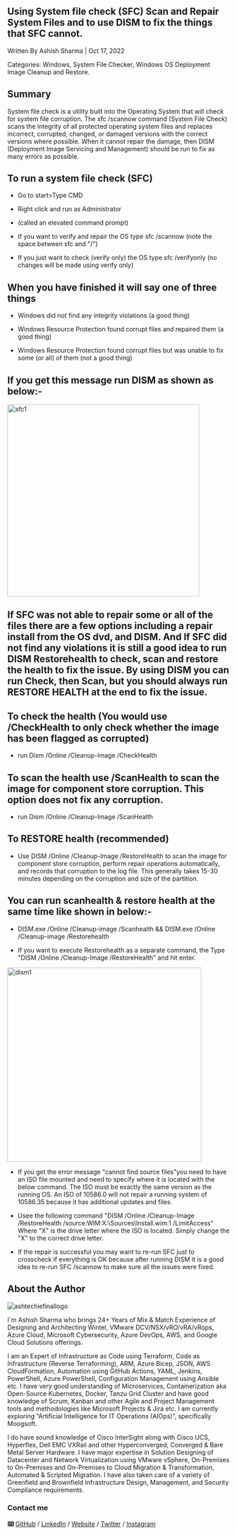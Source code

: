 ## Using System file check (SFC) Scan and Repair System Files and to use  DISM to fix the things that SFC cannot.

Written By Ashish Sharma | Oct 17, 2022

Categories: Windows, System File Checker, Windows OS Deployment Image Cleanup and Restore.

## Summary

System file check is a utility built into the Operating System that will check for system file corruption. The sfc /scannow command (System File Check) scans the integrity of all protected operating system files and replaces incorrect, corrupted, changed, or damaged versions with the correct versions where possible. When it cannot repair the damage, then DISM (Deployment Image Servicing and Management) should be run to fix as many errors as possible.

## To run a system file check (SFC)

-   Go to start>Type CMD

-   Right click and run as Administrator

-   (called an elevated command prompt)

-   If you want to verify and repair the OS type sfc /scannow (note the space between sfc and "/")

-   If you just want to check (verify only) the OS type sfc /verifyonly (no changes will be made using verify only)

## When you have finished it will say one of three things

-   Windows did not find any integrity violations (a good thing)

-   Windows Resource Protection found corrupt files and repaired them (a good thing)

-   Windows Resource Protection found corrupt files but was unable to fix some (or all) of them (not a good thing)

## If you get this message run DISM as shown as  below:-

<img width="435" alt="sfc1" src="https://user-images.githubusercontent.com/110538923/196187865-5fc42994-264a-4322-955a-1153f507a6fd.PNG">

## If SFC was not able to repair some or all of the files there are a few options including a repair install from the OS dvd, and DISM. And If SFC did not find any violations it is still a good idea to run DISM Restorehealth to check, scan and restore the health to fix the issue. By using DISM you can run Check, then Scan, but you should always run RESTORE HEALTH at the end to fix the issue.

## To check the health (You would use /CheckHealth to only check whether the image has been flagged as corrupted)

-   run Dism /Online /Cleanup-Image /CheckHealth

## To scan the health use /ScanHealth to scan the image for component store corruption. This option does not fix any corruption.

-   run Dism /Online /Cleanup-Image /ScanHealth

## To RESTORE health (recommended)

-   Use DISM /Online /Cleanup-Image /RestoreHealth to scan the image for component store corruption, perform repair operations automatically, and records that corruption to the log file.  This generally takes 15-30 minutes depending on the corruption and size of the partition.

## You can run scanhealth & restore health at the same time like shown in below:-

-   DISM.exe /Online /Cleanup-image /Scanhealth && DISM.exe /Online /Cleanup-image /Restorehealth

-   If you want to execute Restorehealth as a separate command, the Type "DISM /Online /Cleanup-Image /RestoreHealth" and hit enter.

<img width="440" alt="dism1" src="https://user-images.githubusercontent.com/110538923/196190160-136cb9e5-a04c-43d8-af26-c713686c2779.PNG">

-   If you get the error message "cannot find source files"you need to have an ISO file mounted and need to specify where it is located with the below command. The ISO must be exactly the same version as the running OS.  An ISO of 10586.0 will not repair a running system of 10586.35 because it has additional updates and files.

-   Usee the following command "DISM /Online /Cleanup-Image /RestoreHealth /source:WIM:X:\Sources\Install.wim:1 /LimitAccess"  Where "X" is the drive letter where the ISO is located.  Simply change the "X" to the correct drive letter.

-   If the repair is successful you may want to re-run SFC just to crosscheck if everything is OK because after running DISM it is a good idea to re-run SFC /scannow to make sure all the issues were fixed.


## About the Author

![ashtechiefinallogo](https://user-images.githubusercontent.com/110538923/196060242-9076fe6b-a236-43b9-bdf7-0d5f1e0b5a8d.png)

I`m Ashish Sharma who brings 24+ Years of Mix & Match Experience of Designing and Architecting Wintel, VMware DCV/NSX/vRO/vRA/vRops, Azure Cloud, Microsoft Cybersecurity, Azure DevOps, AWS, and Google Cloud Solutions offerings.

I am an Expert of Infrastructure as Code using Terraform, Code as Infrastructure (Reverse Terraforming), ARM, Azure Bicep, JSON, AWS CloudFormation, Automation using GitHub Actions, YAML, Jenkins, PowerShell, Azure PowerShell, Configuration Management using Ansible etc. I have very good understanding of Microservices, Containerization aka Open-Source Kubernetes, Docker, Tanzu Grid Cluster and have good knowledge of Scrum, Kanban and other Agile and Project Management tools and methodologies like Microsoft Projects & Jira etc. I am currently exploring “Artificial Intelligence for IT Operations (AIOps)”, specifically Moogsoft.

I do have sound knowledge of Cisco InterSight along with Cisco UCS, Hyperflex, Dell EMC VXRail and other Hyperconverged, Converged & Bare Metal Server Hardware. I have major expertise in Solution Designing of Datacenter and Network Virtualization using VMware vSphere, On-Premises to On-Premises and On-Premises to Cloud Migration & Transformation, Automated & Scripted Migration. I have also taken care of a variety of Greenfield and Brownfield Infrastructure Design, Management, and Security Compliance requirements.

### Contact me

 **⌨️**  [GitHub](https://github.com/ashtechiedevops/) / [LinkedIn](https://www.linkedin.com/in/ashish-sharma-51b3a19/) / [Website](https://ashtechie.com/) / [Twitter](https://twitter.com/ashtechie777/) / [Instagram](https://www.instagram.com/ashtechieworld/)
 
